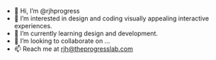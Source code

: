 - 👋 Hi, I’m @rjhprogress
- 👀 I’m interested in design and coding visually appealing interactive experiences.
- 🌱 I’m currently learning design and development.
- 💞️ I’m looking to collaborate on ...
- 📫 Reach me at rjh@theprogresslab.com

<!---
rjhprogress/rjhprogress is a ✨ special ✨ repository because its `README.md` (this file) appears on your GitHub profile.
You can click the Preview link to take a look at your changes.
--->
